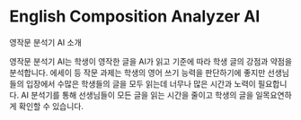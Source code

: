 # English Composition Analyzer AI

영작문 분석기 AI 소개

영작문 분석기 AI는 학생이 영작한 글을 AI가 읽고 기준에 따라 학생 글의 강점과 약점을 분석합니다.
에세이 등 작문 과제는 학생의 영어 쓰기 능력을 판단하기에 좋지만 선생님들의 입장에서 수많은 학생들의 글을 모두 읽는데 너무나 많은 시간과 노력이 필요합니다.
AI 분석기를 통해 선생님들이 모든 글을 읽는 시간을 줄이고 학생의 글을 일목요연하게 확인할 수 있습니다.
